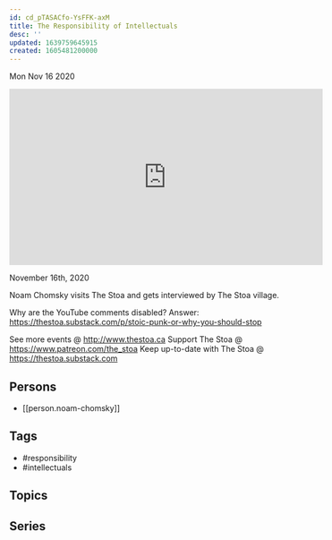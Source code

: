 ```yaml
---
id: cd_pTASACfo-YsFFK-axM
title: The Responsibility of Intellectuals
desc: ''
updated: 1639759645915
created: 1605481200000
---
```





Mon Nov 16 2020

<iframe width="560" height="315" src="https://www.youtube.com/embed/1khNi3hXT0U" title="The Responsibility of Intellectuals w/ Noam Chomsky" frameborder="0" allow="accelerometer; autoplay; clipboard-write; encrypted-media; gyroscope; picture-in-picture" allowfullscreen ></iframe>

November 16th, 2020

Noam Chomsky visits The Stoa and gets interviewed by The Stoa village.

Why are the YouTube comments disabled? Answer: https://thestoa.substack.com/p/stoic-punk-or-why-you-should-stop

See more events @ http://www.thestoa.ca
Support The Stoa @ https://www.patreon.com/the_stoa
Keep up-to-date with The Stoa @ https://thestoa.substack.com

## Persons

- [[person.noam-chomsky]]

## Tags

- #responsibility
- #intellectuals

## Topics



## Series



